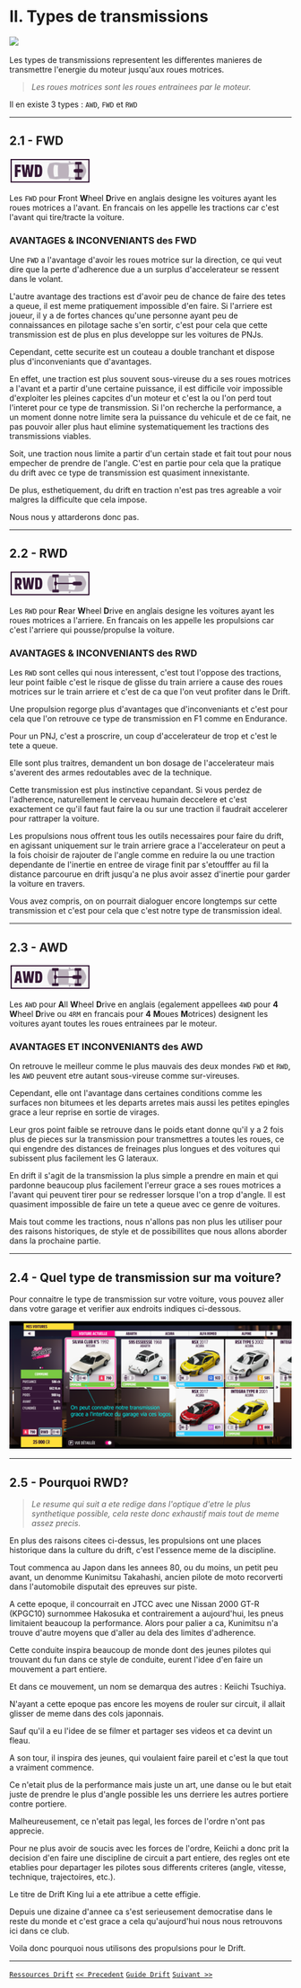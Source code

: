 # II. Types de transmissions

![](https://raw.githubusercontent.com/Plunne/Forza/refs/heads/main/Guide/pics/2_Transmissions/transmissions_banner.png)

Les types de transmissions representent les differentes manieres de transmettre l'energie du moteur jusqu'aux roues motrices.

> *Les roues motrices sont les roues entrainees par le moteur.*

Il en existe 3 types : `AWD`, `FWD` et `RWD`

-----

## 2.1 - FWD

![](https://raw.githubusercontent.com/Plunne/Forza/refs/heads/main/Guide/pics/2_Transmissions/FWD_Padding.png)

Les `FWD` pour **F**ront **W**heel **D**rive en anglais designe les voitures ayant les roues motrices a l'avant. En francais on les appelle les tractions car c'est l'avant qui tire/tracte la voiture.

### AVANTAGES & INCONVENIANTS des FWD

Une `FWD` a l'avantage d'avoir les roues motrice sur la direction, ce qui veut dire que la perte d'adherence due a un surplus d'accelerateur se ressent dans le volant.

L'autre avantage des tractions est d'avoir peu de chance de faire des tetes a queue, il est meme pratiquement impossible d'en faire. Si l'arriere est joueur, il y a de fortes chances qu'une personne ayant peu de connaissances en pilotage sache s'en sortir, c'est pour cela que cette transmission est de plus en plus developpe sur les voitures de PNJs.

Cependant, cette securite est un couteau a double tranchant et dispose plus d'inconveniants que d'avantages.

En effet, une traction est plus souvent sous-vireuse du a ses roues motrices a l'avant et a partir d'une certaine puissance, il est difficile voir impossible d'exploiter les pleines capcites d'un moteur et c'est la ou l'on perd tout l'interet pour ce type de transmission. Si l'on recherche la performance, a un moment donne notre limite sera la puissance du vehicule et de ce fait, ne pas pouvoir aller plus haut elimine systematiquement les tractions des transmissions viables.

Soit, une traction nous limite a partir d'un certain stade et fait tout pour nous empecher de prendre de l'angle. C'est en partie pour cela que la pratique du drift avec ce type de transmission est quasiment innexistante.

De plus, esthetiquement, du drift en traction n'est pas tres agreable a voir malgres la difficulte que cela impose.

Nous nous y attarderons donc pas.

-----

## 2.2 - RWD

![](https://raw.githubusercontent.com/Plunne/Forza/refs/heads/main/Guide/pics/2_Transmissions/RWD_Padding.png)

Les `RWD` pour **R**ear **W**heel **D**rive en anglais designe les voitures ayant les roues motrices a l'arriere. En francais on les appelle les propulsions car c'est l'arriere qui pousse/propulse la voiture.

### AVANTAGES & INCONVENIANTS des RWD

Les `RWD` sont celles qui nous interessent, c'est tout l'oppose des tractions, leur point faible c'est le risque de glisse du train arriere a cause des roues motrices sur le train arriere et c'est de ca que l'on veut profiter dans le Drift.

Une propulsion regorge plus d'avantages que d'inconveniants et c'est pour cela que l'on retrouve ce type de transmission en F1 comme en Endurance.

Pour un PNJ, c'est a proscrire, un coup d'accelerateur de trop et c'est le tete a queue.

Elle sont plus traitres, demandent un bon dosage de l'accelerateur mais s'averent des armes redoutables avec de la technique.

Cette transmission est plus instinctive cepandant. Si vous perdez de l'adherence, naturellement le cerveau humain deccelere et c'est exactement ce qu'il faut faut faire la ou sur une traction il faudrait accelerer pour rattraper la voiture.

Les propulsions nous offrent tous les outils necessaires pour faire du drift, en agissant uniquement sur le train arriere grace a l'accelerateur on peut a la fois choisir de rajouter de l'angle comme en reduire la ou une traction dependante de l'inertie en entree de virage finit par s'etoufffer au fil la distance parcourue en drift jusqu'a ne plus avoir assez d'inertie pour garder la voiture en travers.

Vous avez compris, on on pourrait dialoguer encore longtemps sur cette transmission et c'est pour cela que c'est notre type de transmission ideal.

-----

## 2.3 - AWD

![](https://raw.githubusercontent.com/Plunne/Forza/refs/heads/main/Guide/pics/2_Transmissions/AWD_Padding.png)

Les `AWD` pour **A**ll **W**heel **D**rive en anglais (egalement appellees `4WD` pour **4** **W**heel **D**rive ou `4RM` en francais pour **4** **M**oues **M**otrices) designent les voitures ayant toutes les roues entrainees par le moteur.

### AVANTAGES ET INCONVENIANTS des AWD
On retrouve le meilleur comme le plus mauvais des deux mondes `FWD` et `RWD`, les `AWD` peuvent etre autant sous-vireuse comme sur-vireuses.

Cependant, elle ont l'avantage dans certaines conditions comme les surfaces non bitumees et les departs arretes mais aussi les petites epingles grace a leur reprise en sortie de virages.

Leur gros point faible se retrouve dans le poids etant donne qu'il y a 2 fois plus de pieces sur la transmission pour transmettres a toutes les roues, ce qui engendre des distances de freinages plus longues et des voitures qui subissent plus facilement les G lateraux.

En drift il s'agit de la transmission la plus simple a prendre en main et qui pardonne beaucoup plus facilement l'erreur grace a ses roues motrices a l'avant qui peuvent tirer pour se redresser lorsque l'on a trop d'angle. Il est quasiment impossible de faire un tete a queue avec ce genre de voitures.

Mais tout comme les tractions, nous n'allons pas non plus les utiliser pour des raisons historiques, de style et de possibillites que nous allons aborder dans la prochaine partie.

-----

## 2.4 - Quel type de transmission sur ma voiture?

Pour connaitre le type de transmission sur votre voiture, vous pouvez aller dans votre garage et verifier aux endroits indiques ci-dessous.

![](https://raw.githubusercontent.com/Plunne/Forza/refs/heads/main/Guide/pics/2_Transmissions/Transmissions_UI_Garage_Logos.png)

-----

## 2.5 - Pourquoi RWD?

> *Le resume qui suit a ete redige dans l'optique d'etre le plus synthetique possible, cela reste donc exhaustif mais tout de meme assez precis.*

En plus des raisons citees ci-dessus, les propulsions ont une places historique dans la culture du drift, c'est l'essence meme de la discipline.

Tout commenca au Japon dans les annees 80, ou du moins, un petit peu avant, un denomme Kunimitsu Takahashi, ancien pilote de moto recorverti dans l'automobile disputait des epreuves sur piste.

A cette epoque, il concourrait en JTCC avec une Nissan 2000 GT-R (KPGC10) surnommee Hakosuka et contrairement a aujourd'hui, les pneus limitaient beaucoup la performance. Alors pour palier a ca, Kunimitsu n'a trouve d'autre moyens que d'aller au dela des limites d'adherence.

Cette conduite inspira beaucoup de monde dont des jeunes pilotes qui trouvant du fun dans ce style de conduite, eurent l'idee d'en faire un mouvement a part entiere.

Et dans ce mouvement, un nom se demarqua des autres : Keiichi Tsuchiya.

N'ayant a cette epoque pas encore les moyens de rouler sur circuit, il allait glisser de meme dans des cols japonnais.

Sauf qu'il a eu l'idee de se filmer et partager ses videos et ca devint un fleau.

A son tour, il inspira des jeunes, qui voulaient faire pareil et c'est la que tout a vraiment commence.

Ce n'etait plus de la performance mais juste un art, une danse ou le but etait juste de prendre le plus d'angle possible les uns derriere les autres portiere contre portiere.

Malheureusement, ce n'etait pas legal, les forces de l'ordre n'ont pas apprecie.

Pour ne plus avoir de soucis avec les forces de l'ordre, Keiichi a donc prit la decision d'en faire une discipline de circuit a part entiere, des regles ont ete etablies pour departager les pilotes sous differents criteres (angle, vitesse, technique, trajectoires, etc.).

Le titre de Drift King lui a ete attribue a cette effigie.

Depuis une dizaine d'annee ca s'est serieusement democratise dans le reste du monde et c'est grace a cela qu'aujourd'hui nous nous retrouvons ici dans ce club.

Voila donc pourquoi nous utilisons des propulsions pour le Drift.

-----

[`Ressources Drift`](https://github.com/Plunne/Forza/blob/main/README.md)
[`<< Precedent`](https://github.com/Plunne/Forza/blob/main/Guide/Guide1.md#i-parametres-daccessibilite)
[`Guide Drift`](https://github.com/Plunne/Forza/tree/main/Guide#guide-du-drift-forza-horizon)
[`Suivant >>`](https://github.com/Plunne/Forza/blob/main/Guide/Guide3.md#iii-position-du-moteur--fr-vs-mr-vs-rr)